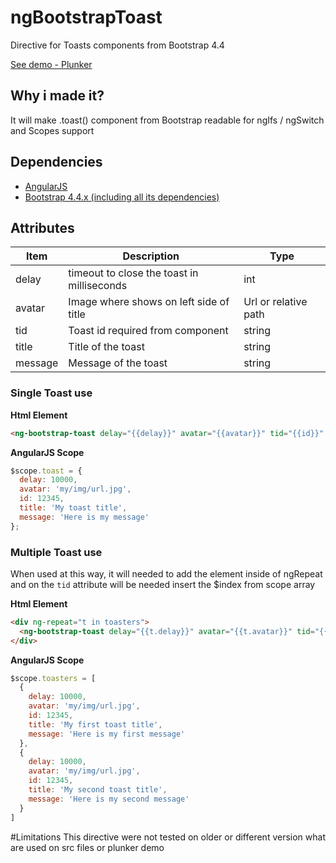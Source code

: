 # ngBootstrapToast
<p>Directive for Toasts components from Bootstrap 4.4</p>
<a href='https://plnkr.co/edit/1wRiKeMTG13Btt6c' target='_blank'>See demo - Plunker</a>

## Why i made it?
  It will make .toast() component from Bootstrap readable for ngIfs / ngSwitch and Scopes support

## Dependencies
<ul>
  <li><a href='https://angularjs.org/' target='_blank'>AngularJS</a></li>
  <li><a href='https://getbootstrap.com/docs/4.4/getting-started/introduction/' target='_blank'>Bootstrap 4.4.x (including all its dependencies)</a></li>
 </ul>

## Attributes
| Item    | Description                                | Type
|---------|--------------------------------------------|------
| delay   | timeout to close the toast in milliseconds | int
| avatar  | Image where shows on left side of title    | Url or relative path
| tid     | Toast id required from component           | string
| title   | Title of the toast                         | string
| message | Message of the toast                       | string

### Single Toast use
<b>Html Element</b>
```html
<ng-bootstrap-toast delay="{{delay}}" avatar="{{avatar}}" tid="{{id}}" title="{{title}}" message="{{message}}"></ng-bootstrap-toast>
```
<b>AngularJS Scope</b>
```js
$scope.toast = {
  delay: 10000,
  avatar: 'my/img/url.jpg',
  id: 12345,
  title: 'My toast title',
  message: 'Here is my message'
};
```

### Multiple Toast use
When used at this way, it will needed to add the element inside of ngRepeat and on the ``tid`` attribute will be needed insert the $index from scope array

<b>Html Element</b>
```html
<div ng-repeat="t in toasters">
  <ng-bootstrap-toast delay="{{t.delay}}" avatar="{{t.avatar}}" tid="{{t.id + $index}}" title="{{t.title}}" message="{{t.message}}"></ng-bootstrap-toast>
</div>
```
<b>AngularJS Scope</b>
```js
$scope.toasters = [
  {
    delay: 10000,
    avatar: 'my/img/url.jpg',
    id: 12345,
    title: 'My first toast title',
    message: 'Here is my first message'
  },
  {
    delay: 10000,
    avatar: 'my/img/url.jpg',
    id: 12345,
    title: 'My second toast title',
    message: 'Here is my second message'
  }
]
```
#Limitations
This directive were not tested on older or different version what are used on src files or plunker demo
